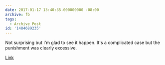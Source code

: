 ```yaml
---
date: 2017-01-17 13:40:35.000000000 -08:00
archive: fb
tags: 
  - Archive Post
id: '1484689235'
---
```


Not surprising but I'm glad to see it happen. It's a complicated case but the punishment was clearly excessive. 

[Link](https://mobile.nytimes.com/2017/01/17/us/politics/obama-commutes-bulk-of-chelsea-mannings-sentence.html)
